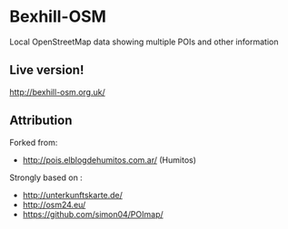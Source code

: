 # Bexhill-OSM

Local OpenStreetMap data showing multiple POIs and other information

## Live version!

http://bexhill-osm.org.uk/

## Attribution

Forked from:
 - http://pois.elblogdehumitos.com.ar/ (Humitos)

Strongly based on :
 - http://unterkunftskarte.de/
 - http://osm24.eu/
 - https://github.com/simon04/POImap/
